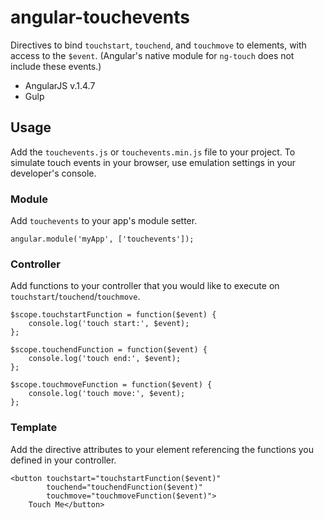 # angular-touchevents

Directives to bind `touchstart`, `touchend`, and `touchmove` to elements, with access to the `$event`. (Angular's 
native module for `ng-touch` does not include these events.)

* AngularJS v.1.4.7
* Gulp

## Usage

Add the `touchevents.js` or `touchevents.min.js` file to your project. To simulate touch events in your 
browser, use emulation settings in your developer's console.

### Module

Add `touchevents` to your app's module setter.

```
angular.module('myApp', ['touchevents']);
```

### Controller

Add functions to your controller that you would like to execute on `touchstart`/`touchend`/`touchmove`.

```
$scope.touchstartFunction = function($event) {
	console.log('touch start:', $event);
};

$scope.touchendFunction = function($event) {
	console.log('touch end:', $event);
};

$scope.touchmoveFunction = function($event) {
	console.log('touch move:', $event);
};
```

### Template

Add the directive attributes to your element referencing the functions you defined in your controller.

```
<button touchstart="touchstartFunction($event)" 
		touchend="touchendFunction($event)" 
		touchmove="touchmoveFunction($event)">
	Touch Me</button>
```